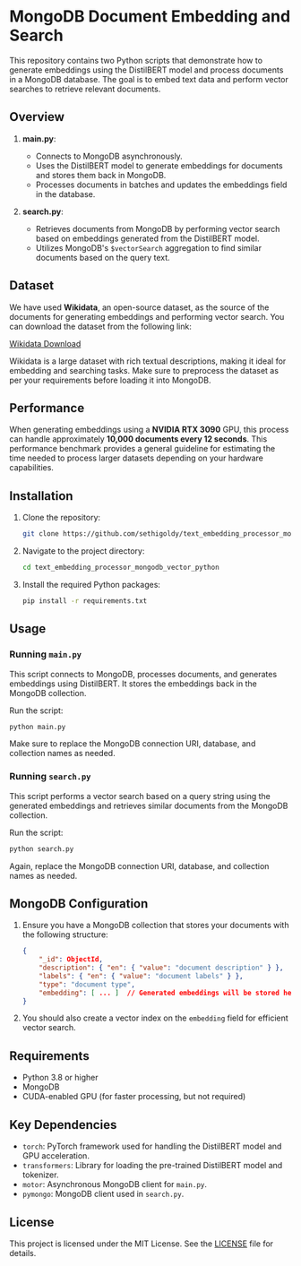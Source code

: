 # MongoDB Document Embedding and Search

This repository contains two Python scripts that demonstrate how to generate embeddings using the DistilBERT model and process documents in a MongoDB database. The goal is to embed text data and perform vector searches to retrieve relevant documents.

## Overview

1. **main.py**: 
   - Connects to MongoDB asynchronously.
   - Uses the DistilBERT model to generate embeddings for documents and stores them back in MongoDB.
   - Processes documents in batches and updates the embeddings field in the database.

2. **search.py**:
   - Retrieves documents from MongoDB by performing vector search based on embeddings generated from the DistilBERT model.
   - Utilizes MongoDB's `$vectorSearch` aggregation to find similar documents based on the query text.

## Dataset

We have used **Wikidata**, an open-source dataset, as the source of the documents for generating embeddings and performing vector search. You can download the dataset from the following link:

[Wikidata Download](https://academictorrents.com/details/0852ef544a4694995fcbef7132477c688ded7d9a)

Wikidata is a large dataset with rich textual descriptions, making it ideal for embedding and searching tasks. Make sure to preprocess the dataset as per your requirements before loading it into MongoDB.

## Performance

When generating embeddings using a **NVIDIA RTX 3090** GPU, this process can handle approximately **10,000 documents every 12 seconds**. This performance benchmark provides a general guideline for estimating the time needed to process larger datasets depending on your hardware capabilities.

## Installation

1. Clone the repository:
   ```bash
   git clone https://github.com/sethigoldy/text_embedding_processor_mongodb_vector_python.git
   ```

2. Navigate to the project directory:
   ```bash
   cd text_embedding_processor_mongodb_vector_python
   ```

3. Install the required Python packages:
   ```bash
   pip install -r requirements.txt
   ```

## Usage

### Running `main.py`
This script connects to MongoDB, processes documents, and generates embeddings using DistilBERT. It stores the embeddings back in the MongoDB collection.

Run the script:
```bash
python main.py
```

Make sure to replace the MongoDB connection URI, database, and collection names as needed.

### Running `search.py`
This script performs a vector search based on a query string using the generated embeddings and retrieves similar documents from the MongoDB collection.

Run the script:
```bash
python search.py
```

Again, replace the MongoDB connection URI, database, and collection names as needed.

## MongoDB Configuration

1. Ensure you have a MongoDB collection that stores your documents with the following structure:
   ```json
   {
       "_id": ObjectId,
       "description": { "en": { "value": "document description" } },
       "labels": { "en": { "value": "document labels" } },
       "type": "document type",
       "embedding": [ ... ]  // Generated embeddings will be stored here
   }
   ```

2. You should also create a vector index on the `embedding` field for efficient vector search.

## Requirements

- Python 3.8 or higher
- MongoDB
- CUDA-enabled GPU (for faster processing, but not required)

## Key Dependencies

- `torch`: PyTorch framework used for handling the DistilBERT model and GPU acceleration.
- `transformers`: Library for loading the pre-trained DistilBERT model and tokenizer.
- `motor`: Asynchronous MongoDB client for `main.py`.
- `pymongo`: MongoDB client used in `search.py`.

## License

This project is licensed under the MIT License. See the [LICENSE](LICENSE) file for details.
